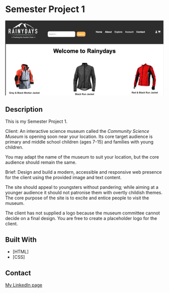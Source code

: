 # Semester Project 1 

![image](https://github.com/Mariengs/portfolio1/blob/main/assets/rainydaysHTML.png)



## Description
This is my Semester Project 1.


Client:
An interactive science museum called the *Community Science Museum* is opening soon near your location. Its core target audience is primary and middle school children (ages 7-15) and families with young children.

You may adapt the name of the museum to suit your location, but the core audience should remain the same.

Brief:
Design and build a modern, accessible and responsive web presence for the client using the provided image and text content.

The site should appeal to youngsters without pandering; while aiming at a younger audience it should not patronise them with overtly childish themes. The core purpose of the site is to excite and entice people to visit the museum.

The client has not supplied a logo because the museum committee cannot decide on a final design. You are free to create a placeholder logo for the client.


## Built With


- [HTML]
- [CSS]


## Contact


[My LinkedIn page](https://www.linkedin.com/in/marianne-e-b95049295/)

